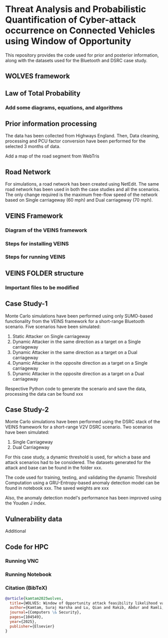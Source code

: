 # Threat Analysis and Probabilistic Quantification of Cyber-attack occurrence on Connected Vehicles using Window of Opportunity

This repository provides the code used for prior and posterior information, along with the datasets used for the Bluetooth and DSRC case study.   


## WOLVES framework


## Law of Total Probability

### Add some diagrams, equations, and algorithms




## Prior information processing
The data has been collected from Highways England. Then, Data cleaning, processing and PCU factor conversion have been performed for the selected 3 months of data. 

Add a map of the road segment from WebTris

## Road Network
For simulations, a road network has been created using NetEdit. The same road network has been used in both the case studies and all the scenarios. The only change required is the maximum free-flow speed of the network based on Single carriageway (60 mph) and Dual carriageway (70 mph). 


## VEINS Framework
### Diagram of the VEINS framework

### Steps for installing VEINS

### Steps for running VEINS



## VEINS FOLDER structure

### Important files to be modified


## Case Study-1
Monte Carlo simulations have been performed using only SUMO-based functionality from the VEINS framework for a short-range Bluetooth scenario. 
Five scenarios have been simulated:
1. Static Attacker on Single carriageway
2. Dynamic Attacker in the same direction as a target on a Single carriageway
3. Dynamic Attacker in the same direction as a target on a Dual carriageway
4. Dynamic Attacker in the opposite direction as a target on a Single carriageway
5. Dynamic Attacker in the opposite direction as a target on a Dual carriageway

Respective Python code to generate the scenario and save the data, processing the data can be found xxx 




## Case Study-2

Monte Carlo simulations have been performed using the DSRC stack of the VEINS framework for a short-range V2V DSRC scenario. 
Two scenarios have been simulated:
1. Single Carriageway
2. Dual Carriageway

For this case study, a dynamic threshold is used, for which a base and attack scenarios had to be considered. The datasets generated for the attack and base can be found in the folder xxx. 

The code used for training, testing, and validating the dynamic Threshold Computation using a GRU-Entropy-based anomaly detection model can be found in notebook xxx. The saved weights are xxx

Also, the anomaly detection model's performance has been improved using the Youden J index.




## Vulnerability data
Additional 



## Code for HPC
### Running VNC
### Running Notebook 


### Citation (BibTeX)
```bibtex
@article{kamtam2025wolves,
  title={WOLVES: Window of Opportunity attack feasibility likelihood value estimation through a simulation-based approach},
  author={Kamtam, Suraj Harsha and Lu, Qian and Rakib, Abdur and Ramli, Muhamad Azfar and Mepparambath, Rakhi Manohar and Shaikh, Siraj Ahmed and Nguyen, Hoang Nga},
  journal={Computers \& Security},
  pages={104549},
  year={2025},
  publisher={Elsevier}
}



